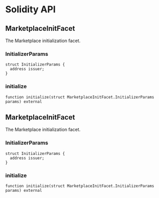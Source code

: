 # Solidity API

## MarketplaceInitFacet

The Marketplace initialization facet.

### InitializerParams

```solidity
struct InitializerParams {
  address issuer;
}
```

### initialize

```solidity
function initialize(struct MarketplaceInitFacet.InitializerParams params) external
```

## MarketplaceInitFacet

The Marketplace initialization facet.

### InitializerParams

```solidity
struct InitializerParams {
  address issuer;
}
```

### initialize

```solidity
function initialize(struct MarketplaceInitFacet.InitializerParams params) external
```

